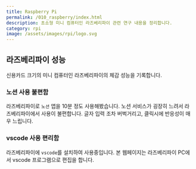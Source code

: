 ```yaml
---
title: Raspberry Pi
permalink: /010_raspberry/index.html
description: 초소형 미니 컴퓨터인 라즈베리파이 관련 연구 내용을 정리합니다.
category: rpi
image: /assets/images/rpi/logo.svg
---
```


라즈베리파이 성능
---
신용카드 크기의 미니 컴퓨터인 라즈베리파이의 체감 성능을 기록합니다. 

### 노션 사용 불편함
라즈베리파이로 `노션` 앱을 10분 정도 사용해봤습니다. 
노션 서비스가 굉장히 느려서 라즈베리파이에서 사용이 불편합니다. 
글자 입력 조차 버벅거리고, 클릭시에 반응성이 매우 느립니다. 

### vscode 사용 편리함
라즈베리파이에 `vscode`를 설치하여 사용중입니다. 
본 웹페이지는 라즈베리파이 PC에서 vscode 프로그램으로 편집을 합니다. 

